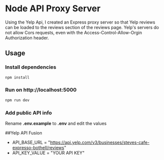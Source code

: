 # Node API Proxy Server

Using the Yelp Api, I created an Express proxy server so that Yelp reviews can be loaded to the reviews section of the reviews page. Yelp's servers do not allow Cors requests, even with the Access-Control-Allow-Orgin Authorization header. 
## Usage

### Install dependencies

```bash
npm install
```

### Run on http://localhost:5000

```bash
npm run dev
```

### Add public API info

Rename **.env.example** to **.env** and edit the values

##Yelp API Fusion

- API_BASE_URL = "https://api.yelp.com/v3/businesses/steves-cafe-expresso-bothell/reviews"
- API_KEY_VALUE = "YOUR API KEY"

